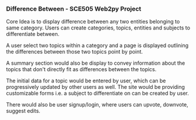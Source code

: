 ### Difference Between - SCE505 Web2py Project

Core Idea is to display difference between any two entities belonging to same category. Users can create categories, topics, entities and subjects to differentiate between.

A user select two topics within a category and a page is displayed outlining the differences between those two topics point by point. 

A summary section would also be display to convey information about the topics that don't directly fit as differences between the topics.

The initial data for a topic would be entered by user, which can be progressively updated by other users as well. The site would be providing customizable forms i.e. a subject to differentiate on can be created by user.

There would also be user signup/login, where users can upvote, downvote, suggest edits. 
